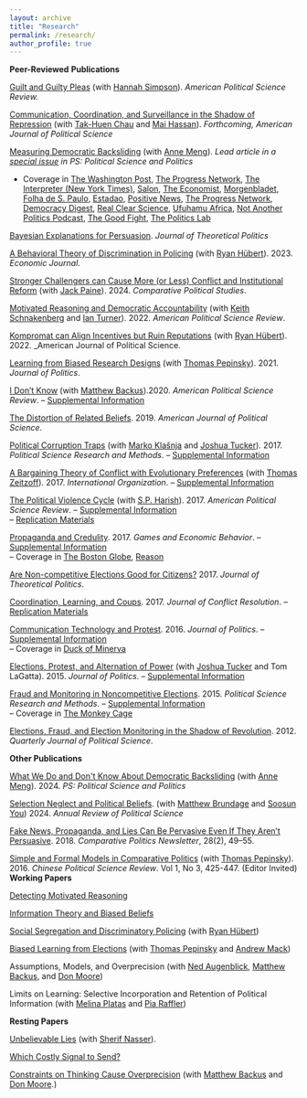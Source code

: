 ```yaml
---
layout: archive
title: "Research"
permalink: /research/
author_profile: true
---
```


**Peer-Reviewed**  **Publications**

[Guilt and Guilty Pleas](https://www.cambridge.org/core/journals/american-political-science-review/article/guilt-and-guilty-pleas/4130613FB4184605B237095630EF99F8) (with [Hannah Simpson](http://www.hannahksimpson.com/)). _American Political Science Review._

[Communication, Coordination, and Surveillance in the Shadow of Repression](https://osf.io/preprints/osf/eprjt) (with [Tak-Huen Chau](https://www.thchau.net/) and [Mai Hassan](https://maihassan.mit.edu/)). _Forthcoming, American Journal of Political Science_

[Measuring Democratic Backsliding](https://osf.io/n32zk/) (with [Anne Meng](http://www.annemeng.com/)). _Lead article in a [special issue](https://www.cambridge.org/core/journals/ps-political-science-and-politics/special-collections/democratic-backsliding) in PS: Political Science and Politics_
- Coverage in [The Washington Post](https://wapo.st/3jUZ3Mm), [The Progress Network](https://theprogressnetwork.org/global-democratic-stability/), [The Interpreter (New York Times)](https://messaging-custom-newsletters.nytimes.com/template/oakv2?campaign_id=30&emc=edit_int_20230127&instance_id=83793&nl=the-interpreter&productCode=INT&regi_id=59763053&segment_id=123662&te=1&uri=nyt%3A%2F%2Fnewsletter%2F858ef62f-562c-5527-95ab-4b24e1bfc5e4&user_id=13dfd9334e1e15ec720dfd71e972a433), [Salon](https://www.salon.com/2023/03/25/is-democracy-starting-to-turn-the-tide-around-the-world-a-new-report-says-just-maybe/), [The Economist](https://www.economist.com/interactive/graphic-detail/2023/09/12/democratic-backsliding-seems-real-even-if-it-is-hard-to-measure), [Morgenbladet](https://www.morgenbladet.no/ideer/2023/02/03/joss-demokratiet-forvitrer-visst-ikke-likevel/), [Folha de S. Paulo](https://www1.folha.uol.com.br/mundo/2023/02/democracia-no-mundo-esta-estavel-nao-em-declinio-sugere-novo-estudo.shtml), [Estadao](https://www.estadao.com.br/politica/gestao-politica-e-sociedade/retrocesso-democratico-global-sobre-conceitos-e-mensuracoes-adequadas/), [Positive News](https://www.positive.news/society/politics/populism-appears-to-be-falling-out-of-favour-for-now/), [The Progress Network](https://theprogressnetwork.org/global-democratic-stability/), [Democracy Digest](https://www.demdigest.org/breaking-news-democracy-more-resilient-than-expected/), [Real Clear Science](https://www.realclearscience.com/articles/2023/01/27/actually_global_democracy_isnt_in_decline_878081.html), [Ufuhamu Africa](https://open.spotify.com/episode/3kqM9Cgjgcd4xUMYZ93t4F?si=q3rNoFhwSiKen7zzFCzskw), [Not Another Politics Podcast](https://effectivegov.uchicago.edu/podcast/are-we-in-a-period-of-global-democratic-decline), [The Good Fight](https://podcasts.apple.com/us/podcast/is-democracy-more-resilient-than-we-think/id1198765424?i=1000623514630), [The Politics Lab](https://www.thepoliticslab.com/episodes/124)


[Bayesian Explanations for Persuasion](https://journals.sagepub.com/doi/10.1177/09516298231185060). _Journal of Theoretical Politics_


[A Behavioral Theory of Discrimination in Policing](https://academic.oup.com/ej/article-abstract/133/655/2828/7208011?redirectedFrom=fulltext)  (with  [Ryan Hübert](https://ryanhubert.com/)).  2023. _Economic Journal_.


[Stronger Challengers can Cause More (or Less) Conflict and Institutional Reform](https://journals.sagepub.com/doi/abs/10.1177/00104140231169031) (with [Jack Paine](http://www.jackpaine.com/)). 2024. _Comparative Political Studies_.


[Motivated Reasoning and Democratic Accountability](https://osf.io/preprints/socarxiv/esfy6/)  (with  [Keith Schnakenberg](http://keith-schnakenberg.com/)  and  [Ian Turner](http://www.ianrturner.com/)). 2022.  _American Political Science Review_.

[Kompromat can Align Incentives but Ruin Reputations](https://anthlittle.github.io/files/hubert-little-kompromat.pdf)  (with  [Ryan Hübert](https://ryanhubert.com/)).  2022. _American Journal of Political Science.

[Learning from Biased Research Designs](https://anthlittle.github.io/files/learningfromobservation.pdf)  (with  [Thomas Pepinsky](http://tompepinsky.com/)). 2021.  _Journal of Politics_.

[I Don’t Know](https://anthlittle.github.io/files/i_dont_know.pdf)  (with  [Matthew Backus](https://mbackus.github.io/)).2020.  _American Political Science Review_. 
–  [Supplemental Information](https://anthlittle.github.io/files/idk_apsr_appendix_final.pdf)

[The Distortion of Related Beliefs](https://anthlittle.github.io/files/little_drb_web.pdf). 2019.  _American Journal of Political Science_. 

[Political Corruption Traps](https://anthlittle.github.io/files/pct_web.pdf)  (with  [Marko Klašnja](http://markoklasnja.com/)  and  [Joshua Tucker](https://as.nyu.edu/content/nyu-as/as/faculty/joshua-tucker.html)). 2017.  _Political Science Research and Methods_. 
–  [Supplemental Information](https://anthlittle.github.io/files/pct_appendix.pdf)

[A Bargaining Theory of Conflict with Evolutionary Preferences](https://anthlittle.github.io/files/little_zeitzoff_btcep_web.pdf)  (with  [Thomas Zeitzoff](http://www.zeitzoff.com/)). 2017.  _International Organization_. 
–  [Supplemental Information](https://anthlittle.github.io/files/btcep_appendix.pdf)

[The Political Violence Cycle](https://anthlittle.github.io/files/pvc_web.pdf)  (with  [S.P. Harish](https://harishsp01.github.io/)). 2017.  _American Political Science Review_.
–  [Supplemental Information](https://anthlittle.github.io/files/pvc_appendix_published.pdf)  
–  [Replication Materials](https://dataverse.harvard.edu/dataset.xhtml?persistentId=doi:10.7910/DVN/GA0X38)

[Propaganda and Credulity](https://anthlittle.github.io/files/little_propagandacredulity_web.pdf). 2017.  _Games and Economic Behavior_.
–  [Supplemental Information](https://anthlittle.github.io/files/pc_appendix_published.pdf)  
– Coverage in  [The Boston Globe](https://www.bostonglobe.com/ideas/2015/09/23/why-believe-big-lie/Lz944nG8NupSZEcIQ9KthK/story.html),  [Reason](https://reason.com/2017/02/24/trump-propaganda-and-credulity/)

[Are Non-competitive Elections Good for Citizens?](https://anthlittle.github.io/files/little_whyandwelfare_web.pdf)  2017.  _Journal of Theoretical Politics_.

[Coordination, Learning, and Coups](https://anthlittle.github.io/files/jcr_published.pdf). 2017.  _Journal of Conflict Resolution_.
–  [Replication Materials](https://anthlittle.github.io/files/clc_rep.zip)

[Communication Technology and Protest](https://anthlittle.github.io/files/little_infoaction_web.pdf). 2016.  _Journal of Politics_.
–  [Supplemental Information](https://anthlittle.github.io/files/infoaction_jop_final_appendix.pdf)  
– Coverage in  [Duck of Minerva](http://duckofminerva.com/2014/04/social-media-and-protests-2.html)

[Elections, Protest, and Alternation of Power](https://anthlittle.github.io/files/protestalternation_web.pdf)  (with  [Joshua Tucker](https://as.nyu.edu/content/nyu-as/as/faculty/joshua-tucker.html)  and Tom LaGatta). 2015.  _Journal of Politics_. 
–  [Supplemental Information](https://anthlittle.github.io/files/protestalternation_supplemental.pdf)

[Fraud and Monitoring in Noncompetitive Elections](https://anthlittle.github.io/files/little_fmne_web.pdf). 2015.  _Political Science Research and Methods_. 
–  [Supplemental Information](https://anthlittle.github.io/files/fmne_supp.pdf)  
– Coverage in  [The Monkey Cage](http://themonkeycage.org/2012/03/why-did-the-russian-government-install-webcams-in-polling-stations/)

[Elections, Fraud, and Election Monitoring in the Shadow of Revolution](https://anthlittle.github.io/files/little_ggelec_web.pdf). 2012.  _Quarterly Journal of Political Science_.

**Other Publications**

[What We Do and Don't Know About Democratic Backsliding](https://anthlittle.github.io/files/little_meng_psreply.pdf) (with [Anne Meng](http://www.annemeng.com/)). 2024. _PS: Political Science and Politics_

[Selection Neglect and Political Beliefs](https://anthlittle.github.io/files/sn_arps.pdf).  (with [Matthew Brundage](https://polisci.berkeley.edu/people/person/matthew-brundage) and [Soosun You](https://polisci.berkeley.edu/people/person/soo-you)) 2024. _Annual Review of Political Science_

[Fake News, Propaganda, and Lies Can Be Pervasive Even If They Aren’t Persuasive](https://anthlittle.github.io/files/little_fakenews_cp.pdf). 2018.  _Comparative Politics Newsletter_, 28(2), 49–55.

[Simple and Formal Models in Comparative Politics](https://anthlittle.github.io/files/cpformal_web.pdf)  (with  [Thomas Pepinsky](http://tompepinsky.com/)). 2016.  _Chinese Political Science Review_. Vol 1, No 3, 425-447. (Editor Invited)
**Working Papers**


[Detecting Motivated Reasoning](https://osf.io/b8tvk)

[Information Theory and Biased Beliefs](https://osf.io/preprints/osf/vfqy2)

[Social Segregation and Discriminatory Policing](https://osf.io/9bnwy/)  (with  [Ryan Hübert](https://ryanhubert.com/))

[Biased Learning from Elections](https://osf.io/q9zpm/) (with [Thomas Pepinsky](http://tompepinsky.com/) and [Andrew Mack](https://sites.google.com/site/aemack315/))

Assumptions, Models, and Overprecision (with [Ned Augenblick](https://haas.berkeley.edu/faculty/augenblick-ned/), [Matthew Backus](https://mbackus.github.io/), and [Don Moore](http://learnmoore.org/about.html))

Limits on Learning: Selective Incorporation and Retention of Political Information (with [Melina Platas](https://melinaplatas.com/) and [Pia Raffler](https://piaraffler.com/))

**Resting Papers**

[Unbelievable Lies](https://anthlittle.github.io/files/unbelievable_web.pdf)  (with  [Sherif Nasser](https://dyson.cornell.edu/people/sherif-nasser)).

[Which Costly Signal to Send?](https://osf.io/2awr5)

[Constraints on Thinking Cause Overprecision](https://psyarxiv.com/evcx2/)  (with  [Matthew Backus](https://mbackus.github.io/)  and  [Don Moore](http://learnmoore.org/about.html).)